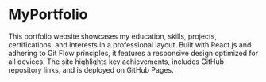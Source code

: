 # MyPortfolio
This portfolio website showcases my education, skills, projects, certifications, and interests in a professional layout. Built with React.js and adhering to Git Flow principles, it features a responsive design optimized for all devices. The site highlights key achievements, includes GitHub repository links, and is deployed on GitHub Pages.
